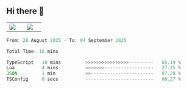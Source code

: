 ## Hi there 👋

<p align="center">
  <table align="center">
  <tr border="none">
  <td width="35%" align="center">
    <img  align="center"  src="http://github-profile-summary-cards.vercel.app/api/cards/stats?username=ricepunk&theme=github_dark" />
  </td>
    
  <td width="65%" align="center">
    <img  align="center"  src="http://github-profile-summary-cards.vercel.app/api/cards/profile-details?username=ricepunk&theme=github_dark" />
  </td>
  </tr>
  </table>
</p>

<!--START_SECTION:waka-->

```typescript
From: 28 August 2025 - To: 04 September 2025

Total Time: 16 mins

TypeScript   10 mins         >>>>>>>>>>>>>>>>---------   65.19 %
Lua          4 mins          >>>>>>>------------------   27.25 %
JSON         1 min           >>-----------------------   07.28 %
TSConfig     0 secs          -------------------------   00.27 %
```

<!--END_SECTION:waka-->
